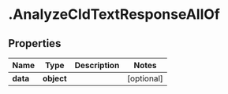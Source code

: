 # .AnalyzeCldTextResponseAllOf

## Properties

| Name         | Type          | Description   | Notes         |
| ------------ | ------------- | ------------- | ------------- |
| **data** | **object** |  | [optional]  |


